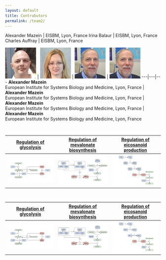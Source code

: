 ```yaml
---
layout: default
title: Contrubutors
permalink: /team2/
---
```


Alexander Mazein | EISBM, Lyon, France
Irina Balaur | EISBM, Lyon, France
Charles Auffray | EISBM, Lyon, France





<a href="/glycolysis/"><img src="/images/team/AlexanderMazein.jpg"/></a> | <a href="/mevalonate/"><img src="/images/team/IrinaBalaur.jpg"/></a> | <a href="/eicosanoids/"><img src="/images/team/CharlesAuffray.jpg"/></a> | <a href="/eicosanoids/"><img src="/images/team/CharlesAuffray.jpg"/></a>
---|---|---
<strong>Alexander Mazein</strong><br />European Institute for Systems Biology and Medicine, Lyon, France | <strong>Alexander Mazein</strong><br />European Institute for Systems Biology and Medicine, Lyon, France | <strong>Alexander Mazein</strong><br />European Institute for Systems Biology and Medicine, Lyon, France | <strong>Alexander Mazein</strong><br />European Institute for Systems Biology and Medicine, Lyon, France

<br />

<a href="/glycolysis/">Regulation of glycolysis</a> | <a href="/mevalonate/">Regulation of mevalonate biosynthesis</a> | <a href="/eicosanoids/">Regulation of eicosanoid production</a> 
---|---|---
<a href="/glycolysis/"><img src="/images/figure01v04.png"/></a> | <a href="/mevalonate/"><img src="/images/figure03v04.png"/></a> | <a href="/eicosanoids/"><img src="/images/figure02v04.png"/></a>

<br />

<a href="/glycolysis/">Regulation of glycolysis</a> | <a href="/mevalonate/">Regulation of mevalonate biosynthesis</a> | <a href="/eicosanoids/">Regulation of eicosanoid production</a> 
---|---|---
<a href="/glycolysis/"><img src="/images/figure01v04.png"/></a> | <a href="/mevalonate/"><img src="/images/figure03v04.png"/></a> | <a href="/eicosanoids/"><img src="/images/figure02v04.png"/></a>
